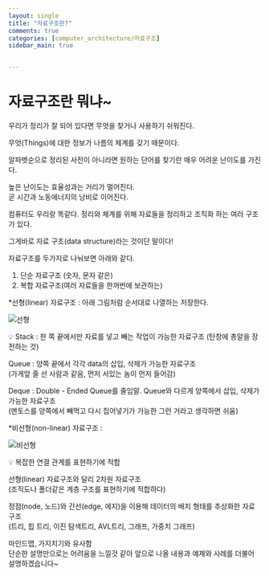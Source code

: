 ```yaml
---
layout: single
title: "자료구조란?"
comments: true
categories: [computer_architecture/자료구조]
sidebar_main: true


---
```


# 자료구조란 뭐냐~

우리가 정리가 잘 되어 있다면 무엇을 찾거나 사용하기 쉬워진다.  

무엇(Things)에 대한 정보가 나름의 체계를 갖기 때문이다.   

알파벳순으로 정리된 사전이 아니라면 원하는 단어를 찾기란 매우 어려운 난이도를 가진다.  
  
높은 난이도는 효율성과는 거리가 멀어진다.  
곧 시간과 노동에너지의 낭비로 이어진다.  
  
컴퓨터도 우리랑 똑같다. 
정리와 체계를 위해 자료들을 정리하고 조직화 하는 여러 구조가 있다.  
  
그게바로 자료 구조(data structure)라는 것이단 말이다!  
  
  
  
자료구조를 두가지로 나눠보면 아래와 같다.  
  
1. 단순 자료구조 (숫자, 문자 같은)  
2. 복합 자료구조(여러 자료들을 한꺼번에 보관하는)  
  
*선형(linear) 자료구조 : 아래 그림처럼 순서대로 나열하는 저장한다.  
  
![선형](https://user-images.githubusercontent.com/30441597/192454042-26ed02a8-6dd8-48ea-b8c1-a1cc18e2eb76.png)

<aside>
  💡 Stack : 한 쪽 끝에서만 자료를 넣고 빼는 작업이 가능한 자료구조  
  (탄창에 총알을 장전하는 것)  
    
  
  Queue : 양쪽 끝에서 각각 data의 삽입, 삭제가 가능한 자료구조  
  (가게앞 줄 선 사람과 같음, 먼저 서있는 놈이 먼저 들어감)  
    
    
  
  Deque : Double - Ended Queue를 줄임말. Queue와 다르게 양쪽에서 삽입, 삭제가 가능한 자료구조  
  (멘토스를 양쪽에서 빼먹고 다시 집어넣기가 가능한 그런 거라고 생각하면 쉬움)  
</aside>

*비선형(non-linear) 자료구조 :  
  
![비선형](https://user-images.githubusercontent.com/30441597/192454405-b57fa619-90ee-48d9-8c04-3032f2d1350f.png)  
  
  
<aside>
  💡 복잡한 연결 관계를 표현하기에 적합  
  
  선형(linear) 자료구조와 달리 2차원 자료구조  
  (조직도나 폴더같은 계층 구조를 표현하기에 적합하다)  
  
  정점(node, 노드)와 간선(edge, 에지)을 이용해 데이터의 배치 형태를 추상화한 자료구조  
  (트리, 힙 트리, 이진 탐색트리, AVL트리, 그래프, 가중치 그래프)  
  
  마인드맵, 가지치기와 유사함  
  단순한 설명만으로는 어려움을 느낄것 같아 앞으로 나올 내용과 예제와 사례를 더불어 설명하겠습니다~  
</aside>  
  
